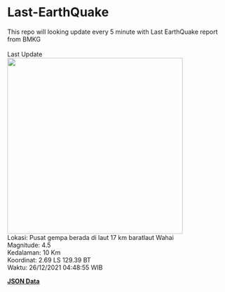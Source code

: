 # Last-EarthQuake
This repo will looking update every 5 minute with Last EarthQuake report from BMKG
<br>
<br>
Last Update
<br>
<img src="https://ews.bmkg.go.id/TEWS/data/20211226044855.mmi.jpg" width="400"/>
<br>
Lokasi: Pusat gempa berada di laut 17 km baratlaut Wahai <br>
Magnitude: 4.5 <br>
Kedalaman: 10 Km <br>
Koordinat: 2.69 LS 129.39 BT <br>
Waktu: 26/12/2021 04:48:55 WIB <br>

<a href="./data/data.json">**JSON Data**</a>
